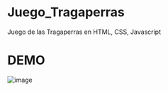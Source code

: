 # Juego_Tragaperras
 Juego de las Tragaperras en HTML, CSS, Javascript

# DEMO
![image](https://github.com/banfbi/Juego_Tragaperras/assets/134782358/91780d35-191e-41c1-a14f-e7fc93cb499a)
